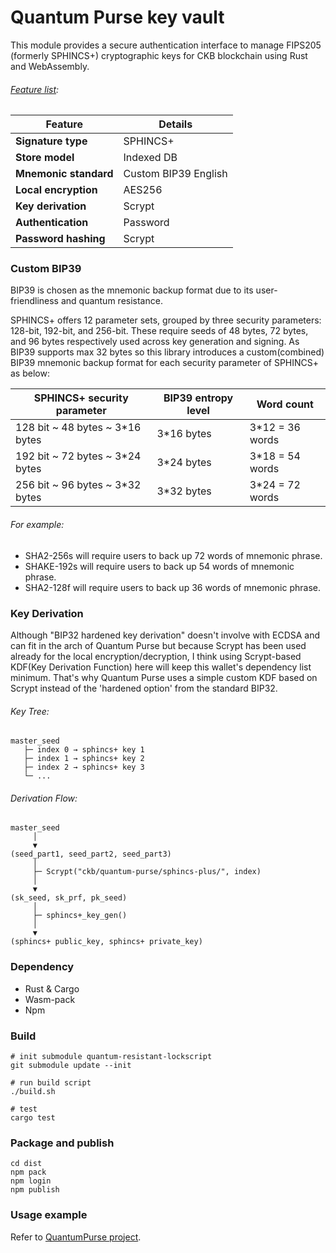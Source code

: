 # Quantum Purse key vault

This module provides a secure authentication interface to manage FIPS205 (formerly SPHINCS+) cryptographic keys for CKB blockchain using Rust and WebAssembly.

###### <u>Feature list</u>:

| Feature               | Details              |
|-----------------------|----------------------|
| **Signature type**    | SPHINCS+             |
| **Store model**       | Indexed DB           |
| **Mnemonic standard** | Custom BIP39 English |
| **Local encryption**  | AES256               |
| **Key derivation**    | Scrypt               |
| **Authentication**    | Password             |
| **Password hashing**  | Scrypt               |

### Custom BIP39
BIP39 is chosen as the mnemonic backup format due to its user-friendliness and quantum resistance.

SPHINCS+ offers 12 parameter sets, grouped by three security parameters: 128-bit, 192-bit, and 256-bit. These require seeds of 48 bytes, 72 bytes, and 96 bytes respectively used across key generation and signing. As BIP39 supports max 32 bytes so this library introduces a custom(combined) BIP39 mnemonic backup format for each security parameter of SPHINCS+ as below:

|    SPHINCS+ security parameter      |  BIP39 entropy level  |   Word count    |
|-------------------------------------|-----------------------|-----------------|
|    128 bit ~ 48 bytes ~ 3*16 bytes  |       3*16 bytes      | 3*12 = 36 words |
|    192 bit ~ 72 bytes ~ 3*24 bytes  |       3*24 bytes      | 3*18 = 54 words |
|    256 bit ~ 96 bytes ~ 3*32 bytes  |       3*32 bytes      | 3*24 = 72 words |

###### For example:
- SHA2-256s will require users to back up 72 words of mnemonic phrase.
- SHAKE-192s will require users to back up 54 words of mnemonic phrase.
- SHA2-128f will require users to back up 36 words of mnemonic phrase.

### Key Derivation
Although "BIP32 hardened key derivation" doesn't involve with ECDSA and can fit in the arch of Quantum Purse but because Scrypt has been used already for the local encryption/decryption, I think using Scrypt-based KDF(Key Derivation Function) here will keep this wallet's dependency list minimum. That's why Quantum Purse uses a simple custom KDF based on Scrypt instead of the 'hardened option' from the standard BIP32.

###### Key Tree:
```
master_seed
   ├─ index 0 → sphincs+ key 1
   ├─ index 1 → sphincs+ key 2
   ├─ index 2 → sphincs+ key 3
   └─ ...
```

###### Derivation Flow:
```
master_seed
     │
     ▼
(seed_part1, seed_part2, seed_part3)
     │
     ├─ Scrypt("ckb/quantum-purse/sphincs-plus/", index)
     │
     ▼
(sk_seed, sk_prf, pk_seed)
     │
     ├─ sphincs+_key_gen()
     │
     ▼
(sphincs+ public_key, sphincs+ private_key)
```

### Dependency
- Rust & Cargo
- Wasm-pack
- Npm

### Build
```shell
# init submodule quantum-resistant-lockscript
git submodule update --init

# run build script
./build.sh

# test
cargo test
```

### Package and publish
```shell
cd dist
npm pack
npm login
npm publish
```

### Usage example

Refer to [QuantumPurse project](https://github.com/tea2x/quantum-purse-web-static.git).